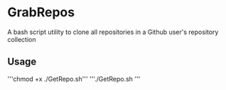 # GrabRepos
A bash script utility to clone all repositories in a Github user's repository collection

## Usage

'''chmod +x ./GetRepo.sh'''
'''./GetRepo.sh <Username>'''

